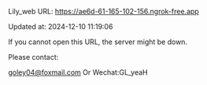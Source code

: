 Lily_web URL: https://ae6d-61-165-102-156.ngrok-free.app

Updated at: 2024-12-10 11:19:06

If you cannot open this URL, the server might be down.

Please contact: 

goley04@foxmail.com Or Wechat:GL_yeaH